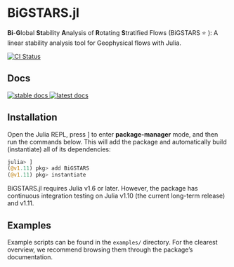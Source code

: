 # BiGSTARS.jl 

<!-- description --> 
  **Bi**-**G**lobal **St**ability **A**nalysis of **R**otating **S**tratified Flows (BiGSTARS :star: ): A linear stability analysis tool for Geophysical flows with Julia. 

 <!-- Badges -->
 <p align="left">
    <a href="https://github.com/subhk/BiGSTARS.jl/actions/workflows/CI.yml">
        <img alt="CI Status" src="https://github.com/subhk/BiGSTARS.jl/actions/workflows/CI.yml/badge.svg">
    </a>
</p>

## Docs
<!-- Badges -->
 <p align="left">
    <a href="https://subhk.github.io/BiGSTARSDocumentation/stable">
        <img alt="stable docs" src="https://img.shields.io/badge/documentation-stable%20-blue">
    </a>
      <a href="https://subhk.github.io/BiGSTARSDocumentation/dev">
        <img alt="latest docs" src="https://img.shields.io/badge/documentation-dev%20-orange">
    </a>
</p>

## Installation

Open the Julia REPL, press ] to enter **package-manager** mode, and then run the commands below.
This will add the package and automatically build (instantiate) all of its dependencies:

```julia
julia> ]
(@v1.11) pkg> add BiGSTARS
(@v1.11) pkg> instantiate
```

BiGSTARS.jl requires Julia v1.6 or later. However, the package has continuous integration testing on
Julia v1.10 (the current long-term release) and v1.11. 


## Examples

Example scripts can be found in the `examples/` directory. For the clearest overview, we recommend 
browsing them through the package’s documentation. 
